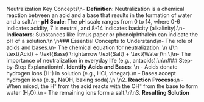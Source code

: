 Neutralization Key Concepts\n- **Definition**: Neutralization is a chemical reaction between an acid and a base that results in the formation of water and a salt.\n- **pH Scale**: The pH scale ranges from 0 to 14, where 0-6 indicates acidity, 7 is neutral, and 8-14 indicates basicity (alkalinity).\n- **Indicators**: Substances like litmus paper or phenolphthalein can indicate the pH of a solution.\n  \n### Essential Concepts to Understand\n- The role of acids and bases.\n- The chemical equation for neutralization: \n  \\[\n  \\text{Acid} + \\text{Base} \\rightarrow \\text{Salt} + \\text{Water}\n  \\]\n- The importance of neutralization in everyday life (e.g., antacids).\n\n### Step-by-Step Explanation\n1. **Identify Acids and Bases**: \n   - Acids donate hydrogen ions (H⁺) in solution (e.g., HCl, vinegar).\n   - Bases accept hydrogen ions (e.g., NaOH, baking soda).\n  \n2. **Reaction Process**:\n   - When mixed, the H⁺ from the acid reacts with the OH⁻ from the base to form water (H₂O).\n   - The remaining ions form a salt.\n\n3. **Resulting Solution**
